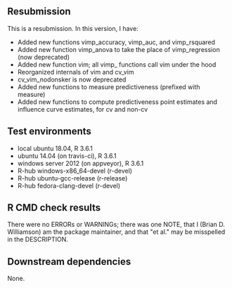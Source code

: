 ## Resubmission
This is a resubmission. In this version, I have:

* Added new functions vimp_accuracy, vimp_auc, and vimp_rsquared
* Added new function vimp_anova to take the place of vimp_regression (now deprecated)
* Added new function vim; all vimp_ functions call vim under the hood
* Reorganized internals of vim and cv_vim
* cv_vim_nodonsker is now deprecated
* Added new functions to measure predictiveness (prefixed with measure)
* Added new functions to compute predictiveness point estimates and influence curve estimates, for cv and non-cv

## Test environments
* local ubuntu 18.04, R 3.6.1
* ubuntu 14.04 (on travis-ci), R 3.6.1
* windows server 2012 (on appveyor), R 3.6.1
* R-hub windows-x86_64-devel (r-devel)
* R-hub ubuntu-gcc-release (r-release)
* R-hub fedora-clang-devel (r-devel)

## R CMD check results
There were no ERRORs or WARNINGs; there was one NOTE, that I (Brian D. Williamson) am the package maintainer, and that "et al." may be misspelled in the DESCRIPTION.

## Downstream dependencies
None.